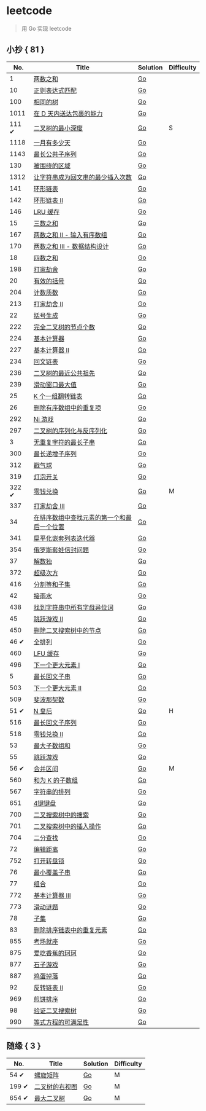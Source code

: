 # leetcode

> 用 Go 实现 leetcode

## 小抄 { 81 }

| No.  | Title                    | Solution      | Difficulty |
| ---- | ------------------------ | ------------- | ---------- |
| 1  | [两数之和](https://leetcode-cn.com/problems/two-sum) | [Go](./1.md) |           |
| 10   | [正则表达式匹配](https://leetcode-cn.com/problems/regular-expression-matching) | [Go](./10.md) |           |
| 100   | [相同的树](https://leetcode-cn.com/problems/same-tree) | [Go](./100.md) |           |
| 1011   | [在 D 天内送达包裹的能力](https://leetcode-cn.com/problems/capacity-to-ship-packages-within-d-days) | [Go](./1011.md) |           |
| 111 &#10004; | [二叉树的最小深度](https://leetcode.cn/problems/minimum-depth-of-binary-tree) | [Go](./111.md) | S |
| 1118   | [一月有多少天](https://leetcode-cn.com/problems/number-of-days-in-a-month) | [Go](./1118.md) |           |
| 1143   | [最长公共子序列](https://leetcode-cn.com/problems/longest-common-subsequence) | [Go](./1143.md) |           |
| 130   | [被围绕的区域](https://leetcode-cn.com/problems/surrounded-regions) | [Go](./130.md) |           |
| 1312   | [让字符串成为回文串的最少插入次数](https://leetcode-cn.com/problems/minimum-insertion-steps-to-make-a-string-palindrome) | [Go](./1312.md) |           |
| 141   | [环形链表](https://leetcode-cn.com/problems/linked-list-cycle) | [Go](./141.md) |           |
| 142   | [环形链表 II](https://leetcode-cn.com/problems/linked-list-cycle-ii) | [Go](./142.md) |           |
| 146   | [LRU 缓存](https://leetcode-cn.com/problems/lru-cache) | [Go](./146.md) |           |
| 15   | [三数之和](https://leetcode-cn.com/problems/3sum) | [Go](./15.md) |           |
| 167   | [两数之和 II - 输入有序数组](https://leetcode-cn.com/problems/two-sum-ii-input-array-is-sorted) | [Go](./167.md) |           |
| 170   | [两数之和 III - 数据结构设计](https://leetcode-cn.com/problems/two-sum-iii-data-structure-design) | [Go](./170.md) |           |
| 18   | [四数之和](https://leetcode-cn.com/problems/4sum) | [Go](./18.md) |           |
| 198   | [打家劫舍](https://leetcode-cn.com/problems/house-robber) | [Go](./198.md) |           |
| 20   | [有效的括号](https://leetcode-cn.com/problems/valid-parentheses) | [Go](./20.md) |           |
| 204   | [计数质数](https://leetcode-cn.com/problems/count-primes) | [Go](./204.md) |           |
| 213   | [打家劫舍 II](https://leetcode-cn.com/problems/house-robber-ii) | [Go](./213.md) |           |
| 22 | [括号生成](https://leetcode-cn.co/probles/generate-parentheses) | [Go](./22.md) |           |
| 222 | [完全二叉树的节点个数](https://leetcode-cn.co/probles/count-coplete-tree-nodes) | [Go](./222.md) |           |
| 224 | [基本计算器](https://leetcode-cn.co/probles/basic-calculator) | [Go](./224.md) |           |
| 227 | [基本计算器 II](https://leetcode-cn.co/probles/basic-calculator-ii) | [Go](./227.md) |           |
| 234 | [回文链表](https://leetcode-cn.co/probles/palindroe-linked-list) | [Go](./234.md) |           |
| 236 | [二叉树的最近公共祖先](https://leetcode-cn.co/probles/lowest-coon-ancestor-of-a-binary-tree) | [Go](./236.md) |           |
| 239 | [滑动窗口最大值](https://leetcode-cn.co/probles/sliding-window-axiu) | [Go](./239.md) |           |
| 25 | [K 个一组翻转链表](https://leetcode-cn.co/probles/reverse-nodes-in-k-group) | [Go](./25.md) |           |
| 26 | [删除有序数组中的重复项](https://leetcode-cn.co/probles/reove-duplicates-fro-sorted-array) | [Go](./26.md) |           |
| 292 | [Ni 游戏](https://leetcode-cn.co/probles/ni-gae) | [Go](./292.md) |           |
| 297 | [二叉树的序列化与反序列化](https://leetcode-cn.co/probles/serialize-and-deserialize-binary-tree) | [Go](./297.md) |           |
| 3  | [无重复字符的最长子串](https://leetcode-cn.co/probles/longest-substring-without-repeating-characters) | [Go](./3.md) |           |
| 300 | [最长递增子序列](https://leetcode-cn.co/probles/longest-increasing-subsequence) | [Go](./300.md) |           |
| 312 | [戳气球](https://leetcode-cn.co/probles/burst-balloons) | [Go](./312.md) |           |
| 319 | [灯泡开关](https://leetcode-cn.co/probles/bulb-switcher) | [Go](./319.md) |           |
| 322 &#10004; | [零钱兑换](https://leetcode.cn/problems/coin-change) | [Go](./322.md) | M |
| 337 | [打家劫舍 III](https://leetcode-cn.co/probles/house-robber-iii) | [Go](./337.md) |           |
| 34 | [在排序数组中查找元素的第一个和最后一个位置](https://leetcode-cn.co/probles/find-first-and-last-position-of-eleent-in-sorted-array/) | [Go](./34.md) |           |
| 341 | [扁平化嵌套列表迭代器](https://leetcode-cn.co/probles/flatten-nested-list-iterator) | [Go](./341.md) |           |
| 354 | [俄罗斯套娃信封问题](https://leetcode-cn.co/probles/russian-doll-envelopes) | [Go](./354.md) |           |
| 37 | [解数独](https://leetcode-cn.co/probles/sudoku-solver) | [Go](./37.md) |           |
| 372 | [超级次方](https://leetcode-cn.co/probles/super-pow) | [Go](./372.md) |           |
| 416 | [分割等和子集](https://leetcode-cn.co/probles/partition-equal-subset-su) | [Go](./416.md) |           |
| 42 | [接雨水](https://leetcode-cn.co/probles/trapping-rain-water) | [Go](./42.md) |           |
| 438 | [找到字符串中所有字母异位词](https://leetcode-cn.co/probles/find-all-anagras-in-a-string) | [Go](./438.md) |           |
| 45 | [跳跃游戏 II](https://leetcode-cn.co/probles/jup-gae-ii) | [Go](./45.md) |           |
| 450 | [删除二叉搜索树中的节点](https://leetcode-cn.co/probles/delete-node-in-a-bst) | [Go](./450.md) |           |
| 46 &#10004; | [全排列](https://leetcode.cn/problems/permutations) | [Go](./46.md) |           |
| 460 | [LFU 缓存](https://leetcode-cn.co/probles/lfu-cache) | [Go](./460.md) |           |
| 496 | [下一个更大元素 I](https://leetcode-cn.co/probles/next-greater-eleent-i) | [Go](./496.md) |           |
| 5  | [最长回文子串](https://leetcode-cn.co/probles/longest-palindroic-substring) | [Go](./5.md) |           |
| 503 | [下一个更大元素 II](https://leetcode-cn.com/problems/next-greater-element-ii) | [Go](./503.md) |           |
| 509 | [斐波那契数](https://leetcode-cn.com/problems/fibonacci-number) | [Go](./509.md) |           |
| 51 &#10004; | [N 皇后](https://leetcode.cn/problems/n-queens) | [Go](./51.md) | H |
| 516 | [最长回文子序列](https://leetcode-cn.com/problems/longest-palindromic-subsequence) | [Go](./516.md) |           |
| 518 | [零钱兑换 II](https://leetcode-cn.com/problems/coin-change-2) | [Go](./518.md) |           |
| 53 | [最大子数组和](https://leetcode-cn.com/problems/maximum-subarray) | [Go](./53.md) |           |
| 55 | [跳跃游戏](https://leetcode-cn.com/problems/jump-game) | [Go](./55.md) |           |
| 56 &#10004; | [合并区间](https://leetcode.cn/problems/merge-intervals) | [Go](./56.md) | M |
| 560 | [和为 K 的子数组](https://leetcode-cn.com/problems/subarray-sum-equals-k) | [Go](./560.md) |           |
| 567 | [字符串的排列](https://leetcode-cn.com/problems/permutation-in-string) | [Go](./567.md) |           |
| 651 | [4键键盘](https://leetcode-cn.com/problems/4-keys-keyboard) | [Go](./651.md) |           |
| 700 | [二叉搜索树中的搜索](https://leetcode-cn.com/problems/search-in-a-binary-search-tree) | [Go](./700.md) |           |
| 701 | [二叉搜索树中的插入操作](https://leetcode-cn.com/problems/insert-into-a-binary-search-tree) | [Go](./701.md) |           |
| 704 | [二分查找](https://leetcode-cn.com/problems/binary-search) | [Go](./704.md) |           |
| 72 | [编辑距离](https://leetcode-cn.com/problems/edit-distance) | [Go](./72.md) |           |
| 752 | [打开转盘锁](https://leetcode-cn.com/problems/open-the-lock) | [Go](./752.md) |           |
| 76 | [最小覆盖子串](https://leetcode-cn.com/problems/minimum-window-substring) | [Go](./76.md) |           |
| 77 | [组合](https://leetcode-cn.com/problems/combinations) | [Go](./77.md) |           |
| 772 | [基本计算器 III](https://leetcode-cn.com/problems/basic-calculator-iii) | [Go](./772.md) |           |
| 773 | [滑动谜题](https://leetcode-cn.com/problems/sliding-puzzle) | [Go](./773.md) |           |
| 78 | [子集](https://leetcode-cn.com/problems/subsets) | [Go](./78.md) |           |
| 83 | [删除排序链表中的重复元素](https://leetcode-cn.com/problems/remove-duplicates-from-sorted-list) | [Go](./83.md) |           |
| 855 | [考场就座](https://leetcode-cn.com/problems/exam-room) | [Go](./855.md) |           |
| 875 | [爱吃香蕉的珂珂](https://leetcode-cn.com/problems/koko-eating-bananas) | [Go](./875.md) |           |
| 877 | [石子游戏](https://leetcode-cn.com/problems/stone-game) | [Go](./877.md) |           |
| 887 | [鸡蛋掉落](https://leetcode-cn.com/problems/super-egg-drop) | [Go](./887.md) |           |
| 92 | [反转链表 II](https://leetcode-cn.com/problems/reverse-linked-list-ii) | [Go](./92.md) |           |
| 969 | [煎饼排序](https://leetcode-cn.com/problems/pancake-sorting) | [Go](./969.md) |           |
| 98 | [验证二叉搜索树](https://leetcode-cn.com/problems/validate-binary-search-tree) | [Go](./98.md) |           |
| 990 | [等式方程的可满足性](https://leetcode-cn.com/problems/satisfiability-of-equality-equations) | [Go](./990.md) |           |

## 随缘 { 3 }

| No.  | Title                    | Solution      | Difficulty |
| ---- | ------------------------ | ------------- | ---------- |
| 54 &#10004;  | [螺旋矩阵](https://leetcode.cn/problems/spiral-matrix) | [Go](./54.md) | M |
| 199 &#10004;  | [二叉树的右视图](https://leetcode.cn/problems/binary-tree-right-side-view) | [Go](./199.md) | M |
| 654 &#10004; | [最大二叉树](https://leetcode.cn/problems/maximum-binary-tree) | [Go](./654.md) | M |